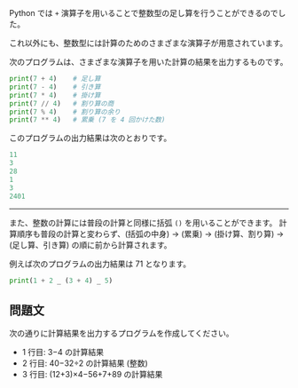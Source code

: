 Python では `+` 演算子を用いることで整数型の足し算を行うことができるのでした。

これ以外にも、整数型には計算のためのさまざまな演算子が用意されています。

次のプログラムは、さまざまな演算子を用いた計算の結果を出力するものです。

```python
print(7 + 4)    # 足し算
print(7 - 4)    # 引き算
print(7 * 4)    # 掛け算
print(7 // 4)   # 割り算の商
print(7 % 4)    # 割り算の余り
print(7 ** 4)   # 累乗 (7 を 4 回かけた数)
```

このプログラムの出力結果は次のとおりです。

```python
11
3
28
1
3
2401
```

---

また、整数の計算には普段の計算と同様に括弧 `()` を用いることができます。 計算順序も普段の計算と変わらず、(括弧の中身) → (累乗) → (掛け算、割り算) → (足し算、引き算) の順に前から計算されます。

例えば次のプログラムの出力結果は 71 となります。

```python
print(1 + 2 _ (3 + 4) _ 5)
```

## 問題文

次の通りに計算結果を出力するプログラムを作成してください。

- 1 行目: 3−4 の計算結果
- 2 行目: 40−32÷2 の計算結果 (整数)
- 3 行目: (12+3)×4−56+7+89 の計算結果
